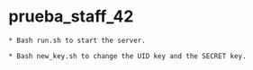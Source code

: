 # prueba_staff_42

```
* Bash run.sh to start the server.
```

```
* Bash new_key.sh to change the UID key and the SECRET key.
```
